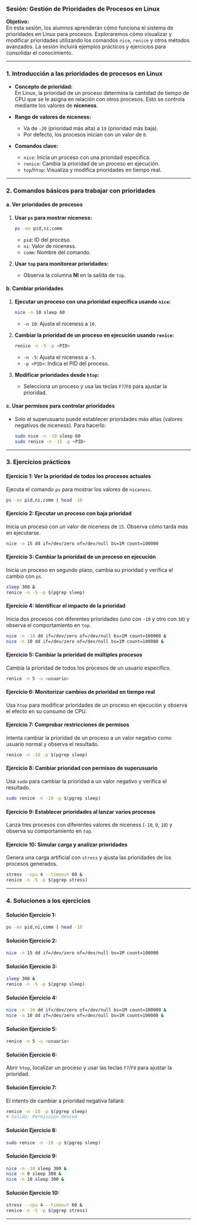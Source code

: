 ### **Sesión: Gestión de Prioridades de Procesos en Linux**

**Objetivo:**  
En esta sesión, los alumnos aprenderán cómo funciona el sistema de prioridades en Linux para procesos. Exploraremos cómo visualizar y modificar prioridades utilizando los comandos `nice`, `renice` y otros métodos avanzados. La sesión incluirá ejemplos prácticos y ejercicios para consolidar el conocimiento.

---

### **1. Introducción a las prioridades de procesos en Linux**
- **Concepto de prioridad:**  
  En Linux, la prioridad de un proceso determina la cantidad de tiempo de CPU que se le asigna en relación con otros procesos. Esto se controla mediante los valores de **niceness**.
  
- **Rango de valores de niceness:**  
  - Va de `-20` (prioridad más alta) a `19` (prioridad más baja).
  - Por defecto, los procesos inician con un valor de `0`.

- **Comandos clave:**
  - `nice`: Inicia un proceso con una prioridad específica.
  - `renice`: Cambia la prioridad de un proceso en ejecución.
  - `top`/`htop`: Visualiza y modifica prioridades en tiempo real.

---

### **2. Comandos básicos para trabajar con prioridades**
#### **a. Ver prioridades de procesos**
1. **Usar `ps` para mostrar niceness:**
   ```bash
   ps -eo pid,ni,comm
   ```
   - `pid`: ID del proceso.
   - `ni`: Valor de niceness.
   - `comm`: Nombre del comando.

2. **Usar `top` para monitorear prioridades:**
   - Observa la columna **NI** en la salida de `top`.

#### **b. Cambiar prioridades**
1. **Ejecutar un proceso con una prioridad específica usando `nice`:**
   ```bash
   nice -n 10 sleep 60
   ```
   - `-n 10`: Ajusta el niceness a `10`.

2. **Cambiar la prioridad de un proceso en ejecución usando `renice`:**
   ```bash
   renice -n -5 -p <PID>
   ```
   - `-n -5`: Ajusta el niceness a `-5`.
   - `-p <PID>`: Indica el PID del proceso.

3. **Modificar prioridades desde `htop`:**
   - Selecciona un proceso y usa las teclas `F7`/`F8` para ajustar la prioridad.

#### **c. Usar permisos para controlar prioridades**
- Solo el superusuario puede establecer prioridades más altas (valores negativos de niceness). Para hacerlo:
  ```bash
  sudo nice -n -10 sleep 60
  sudo renice -n -15 -p <PID>
  ```

---

### **3. Ejercicios prácticos**
#### **Ejercicio 1:** Ver la prioridad de todos los procesos actuales  
   Ejecuta el comando `ps` para mostrar los valores de `niceness`.  
   ```bash
   ps -eo pid,ni,comm | head -10
   ```

#### **Ejercicio 2:** Ejecutar un proceso con baja prioridad  
   Inicia un proceso con un valor de niceness de `15`. Observa cómo tarda más en ejecutarse.  
   ```bash
   nice -n 15 dd if=/dev/zero of=/dev/null bs=1M count=100000
   ```

#### **Ejercicio 3:** Cambiar la prioridad de un proceso en ejecución  
   Inicia un proceso en segundo plano, cambia su prioridad y verifica el cambio con `ps`.  
   ```bash
   sleep 300 &
   renice -n -5 -p $(pgrep sleep)
   ```

#### **Ejercicio 4:** Identificar el impacto de la prioridad  
   Inicia dos procesos con diferentes prioridades (uno con `-10` y otro con `10`) y observa el comportamiento en `top`.  
   ```bash
   nice -n -10 dd if=/dev/zero of=/dev/null bs=1M count=100000 &
   nice -n 10 dd if=/dev/zero of=/dev/null bs=1M count=100000 &
   ```

#### **Ejercicio 5:** Cambiar la prioridad de múltiples procesos  
   Cambia la prioridad de todos los procesos de un usuario específico.  
   ```bash
   renice -n 5 -u <usuario>
   ```

#### **Ejercicio 6:** Monitorizar cambios de prioridad en tiempo real  
   Usa `htop` para modificar prioridades de un proceso en ejecución y observa el efecto en su consumo de CPU.

#### **Ejercicio 7:** Comprobar restricciones de permisos  
   Intenta cambiar la prioridad de un proceso a un valor negativo como usuario normal y observa el resultado.  
   ```bash
   renice -n -10 -p $(pgrep sleep)
   ```

#### **Ejercicio 8:** Cambiar prioridad con permisos de superusuario  
   Usa `sudo` para cambiar la prioridad a un valor negativo y verifica el resultado.  
   ```bash
   sudo renice -n -10 -p $(pgrep sleep)
   ```

#### **Ejercicio 9:** Establecer prioridades al lanzar varios procesos  
   Lanza tres procesos con diferentes valores de niceness (`-10`, `0`, `10`) y observa su comportamiento en `top`.

#### **Ejercicio 10:** Simular carga y analizar prioridades  
   Genera una carga artificial con `stress` y ajusta las prioridades de los procesos generados.  
   ```bash
   stress --cpu 4 --timeout 60 &
   renice -n -5 -p $(pgrep stress)
   ```

---

### **4. Soluciones a los ejercicios**
#### **Solución Ejercicio 1:**  
```bash
ps -eo pid,ni,comm | head -10
```

#### **Solución Ejercicio 2:**  
```bash
nice -n 15 dd if=/dev/zero of=/dev/null bs=1M count=100000
```

#### **Solución Ejercicio 3:**  
```bash
sleep 300 &
renice -n -5 -p $(pgrep sleep)
```

#### **Solución Ejercicio 4:**  
```bash
nice -n -10 dd if=/dev/zero of=/dev/null bs=1M count=100000 &
nice -n 10 dd if=/dev/zero of=/dev/null bs=1M count=100000 &
```

#### **Solución Ejercicio 5:**  
```bash
renice -n 5 -u <usuario>
```

#### **Solución Ejercicio 6:**  
Abrir `htop`, localizar un proceso y usar las teclas `F7`/`F8` para ajustar la prioridad.

#### **Solución Ejercicio 7:**  
El intento de cambiar a prioridad negativa fallará:
```bash
renice -n -10 -p $(pgrep sleep)
# Salida: Permission denied
```

#### **Solución Ejercicio 8:**  
```bash
sudo renice -n -10 -p $(pgrep sleep)
```

#### **Solución Ejercicio 9:**  
```bash
nice -n -10 sleep 300 &
nice -n 0 sleep 300 &
nice -n 10 sleep 300 &
```

#### **Solución Ejercicio 10:**  
```bash
stress --cpu 4 --timeout 60 &
renice -n -5 -p $(pgrep stress)
```

---
